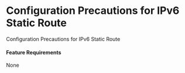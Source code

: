 Configuration Precautions for IPv6 Static Route
===============================================

Configuration Precautions for IPv6 Static Route

#### Feature Requirements

None